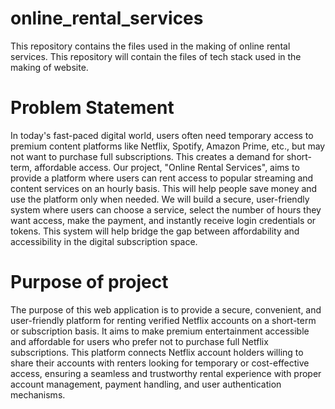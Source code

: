 # online_rental_services
This repository contains the files used in the making of online rental services. This repository will contain the files of tech stack used in the making of website.

# Problem Statement

In today's fast-paced digital world, users often need temporary access to premium content platforms like Netflix, Spotify, Amazon Prime, etc., but may not want to purchase full subscriptions. This creates a demand for short-term, affordable access.
Our project, "Online Rental Services", aims to provide a platform where users can rent access to popular streaming and content services on an hourly basis. This will help people save money and use the platform only when needed.
We will build a secure, user-friendly system where users can choose a service, select the number of hours they want access, make the payment, and instantly receive login credentials or tokens.
This system will help bridge the gap between affordability and accessibility in the digital subscription space.

# Purpose of project

The purpose of this web application is to provide a secure, convenient, and user-friendly platform for renting verified Netflix accounts on a short-term or subscription basis. It aims to make premium entertainment accessible and affordable for users who prefer not to purchase full Netflix subscriptions. This platform connects Netflix account holders willing to share their accounts with renters looking for temporary or cost-effective access, ensuring a seamless and trustworthy rental experience with proper account management, payment handling, and user authentication mechanisms.
